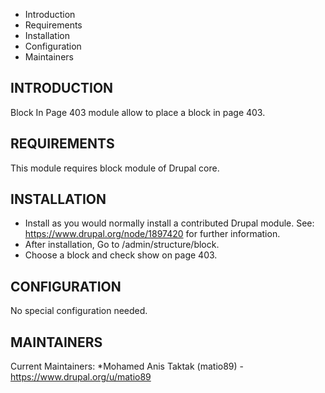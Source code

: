 

* Introduction
* Requirements
* Installation
* Configuration
* Maintainers

## INTRODUCTION


Block In Page 403 module allow to place a block in page 403.


## REQUIREMENTS


This module requires block module of Drupal core.


## INSTALLATION


* Install as you would normally install a contributed Drupal module. See:
  https://www.drupal.org/node/1897420
  for further information.
* After installation, Go to /admin/structure/block.
* Choose a block and check show on page 403.


## CONFIGURATION

No special configuration needed.


## MAINTAINERS


Current Maintainers:
*Mohamed Anis Taktak (matio89) - <https://www.drupal.org/u/matio89>
